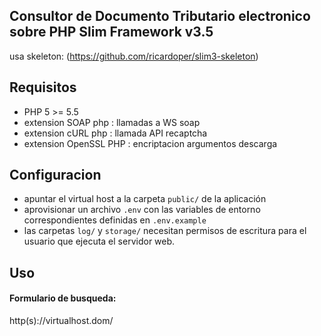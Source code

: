 ## Consultor de Documento Tributario electronico sobre PHP Slim Framework v3.5

usa skeleton: (https://github.com/ricardoper/slim3-skeleton)


## Requisitos

- PHP 5 >= 5.5
- extension SOAP php : llamadas a WS soap
- extension cURL php : llamada API recaptcha
- extension OpenSSL PHP : encriptacion argumentos descarga

## Configuracion

- apuntar el virtual host a la carpeta ```public/``` de la aplicación
- aprovisionar un archivo ```.env``` con las variables de entorno correspondientes definidas en ```.env.example```
- las carpetas ```log/``` y ```storage/``` necesitan permisos de escritura para el usuario que ejecuta el servidor web.

## Uso

#### Formulario de busqueda:
http(s)://virtualhost.dom/
